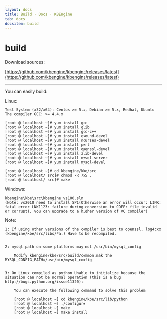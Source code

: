 ```yaml
---
layout: docs
title: Build · Docs · KBEngine
tab: docs
docsitem: build
---
```


build
==============

Download sources:

[https://github.com/kbengine/kbengine/releases/latest](https://github.com/kbengine/kbengine/releases/latest)


- - -


You can easily build:

Linux:

	Test System (x32/x64): Centos >= 5.x, Debian >= 5.x, Redhat, Ubuntu
	The compiler GCC: >= 4.4.x

	[root @ localhost ~]# yum install gcc  
	[root @ localhost ~]# yum install glib  
	[root @ localhost ~]# yum install gcc-c++  
	[root @ localhost ~]# yum install esound-devel  
	[root @ localhost ~]# yum install ncurses-devel 
	[root @ localhost ~]# yum install perl 
	[root @ localhost ~]# yum install openssl-devel 
	[root @ localhost ~]# yum install zlib-devel 
	[root @ localhost ~]# yum install mysql-server
	[root @ localhost ~]# yum install mysql-devel 

	[root @ localhost ~]# cd kbengine/kbe/src
	[root @ localhost/ src]# chmod -R 755 .
	[root @ localhost/ src]# make

Windows:

	kbengine\kbe\src\kbengine_vs100.sln
	(Note: vs2010 need to install SP1(Otherwise an error will occur: LINK: fatal error LNK1123: failure during conversion to COFF: file invalid or corrupt), you can upgrade to a higher version of VC compiler)


Note: 

	1: If using other versions of the compiler is best to openssl, log4cxx (kbengine/kbe/src/libs/*a.) Have to be recompiled.


	2: mysql path on some platforms may not /usr/bin/mysql_config

		Modify kbengine/kbe/src/build/common.mak the MYSQL_CONFIG_PATH=/usr/bin/mysql_config


	3: On Linux compiled as python Unable to initialize because the situation can not be normal operation (this is a bug http://bugs.python.org/issue11320):
		
		You can execute the following command to solve this problem

		[root @ localhost ~] cd kbengine/kbe/src/lib/python
		[root @ localhost ~] ./configure
		[root @ localhost ~] make
		[root @ localhost ~] make install


